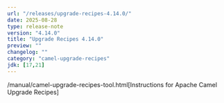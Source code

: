 ```yaml
---
url: "/releases/upgrade-recipes-4.14.0/"
date: 2025-08-28
type: release-note
version: "4.14.0"
title: "Upgrade Recipes 4.14.0"
preview: ""
changelog: ""
category: "camel-upgrade-recipes"
jdk: [17,21]
---
```


/manual/camel-upgrade-recipes-tool.html[Instructions for Apache Camel Upgrade Recipes]